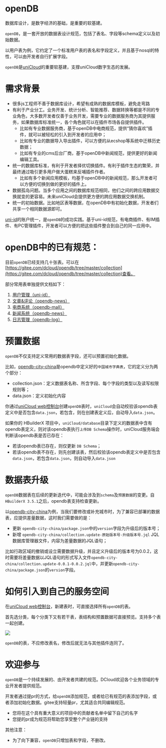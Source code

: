 # openDB

数据库设计，是数字经济的基础，是重要的软基建。

`openDB`，是一套开放的数据表设计规范，包括了表名、字段等schema定义以及初始数据。

以用户表为例，它约定了一个标准用户表的表名和字段定义，并且基于nosql的特性，可以由开发者自行扩展字段。

`openDB`是[uniCloud](https://uniapp.dcloud.io/uniCloud/)的重要软基建，支撑uniCloud数字生态的发展。

# 需求背景
- 很多js工程师不善于数据库设计，希望有成熟的数据库模板，避免走弯路
- 有利于产业分工。业务开发、统计分析、智能推荐、数据转换等都是不同的专业角色，大多数开发者仅善于业务开发，需要专业的数据服务商为其提供服务，如果数据库标准统一，各个角色就可以在插件市场各自提供插件。
  * 比如有专业数据服务商，基于openDB中电商规范，提供“猜你喜欢”插件，就可以被轻松的引入到开发者的应用中；
  * 比如有专业的数据导入导出插件，可以方便的从ecshop等系统中迁移历史数据；
  * 比如有专业的cms后台厂商，基于openDB中新闻规范，提供更好的新闻编辑工具。
- 统一的数据库标准，有利于开发者择优切换插件。有利于插件生态的繁荣，并最终通过吸引更多用户做大蛋糕来反哺插件作者。
  * 比如有多个新闻应用模板，均基于openDB中的新闻规范，那么开发者可以方便的切换到做的更好的插件上。
- 数据孤岛问题。当多个应用之间的数据库规范相同，他们之间的跨应用数据交换就变的更容易。未来uniCloud会提供更方便的跨应用数据交换机制。
- 统一的初始数据。比如地区表等数据，在openDB中有初始化数据，开发者们共享一个相同数据源即可。

[uni-id](https://uniapp.dcloud.io/uniCloud/uni-id)的账户统一，是`openDB`的成功实践。基于uni-id规范，有电商插件、有IM插件、有PC管理插件，开发者可以方便的把这些插件整合到自己的同一应用中。


# openDB中的已有规范：

目前`openDB`已经支持几十张表。可以在[https://gitee.com/dcloud/opendb/tree/master/collection](https://gitee.com/dcloud/opendb/tree/master/collection)查看。

部分常用表单独提供文档如下：

1. [用户管理（uni-id）](uni-id.md)
2. [文章&评论（opendb-news）](opendb-news.md)
3. [电商系统（opendb-mall）](opendb-mall.md)
4. [新闻系统（opendb-news）](opendb-news.md)
5. [日志管理（opendb-log）](opendb-log.md)

# 预置数据

`openDB`不仅支持定义常用的数据表字段，还可以预置初始化数据。

比如，[opendb-city-china](https://gitee.com/dcloud/opendb/tree/master/collection/opendb-city-china)是opendb中定义好的`中国城市字典表`，它的定义分为两个部分：
- collection.json：定义数据表名称、所含字段、每个字段的类型以及读写权限规则等；
- data.json：定义初始化内容

你通过[uniCloud web控制台](https://unicloud.dcloud.net.cn)创建`openDB`表时，`uniCloud`会自动校验该opendb表定义中是否包含`data.json`，若包含，则在创建表定义后，自动导入`data.json`。

如果你的 HBuilderX 项目中，`uniCloud/database`目录下定义的数据表中含有opendb表定义，则对该opendb表执行`上传DB Schema`操作时，uniCloud服务端会判断该opendb表是否已存在：
- 若该opendb表已存在，则仅更新 `DB Schema`；
- 若该opendb表不存在，则先创建该表，然后校验该opendb表定义中是否包含`data.json`，若包含`data.json`，则自动导入`data.json`

# 数据表升级

`openDB`数据表在后续的更新迭代中，可能会涉及到`schema`及`预置数据`的变更。自`HBuilderX 3.5.1`之后，opendb表支持检查更新。

以[opendb-city-china](https://gitee.com/dcloud/opendb/tree/master/collection/opendb-city-china)为例，当我们要修改或补充城市时，为了兼容已部署的数据表，应提供差量数据，这时我们需要做的是：
- 更新 `opendb-city-china/package.json`中的`version`字段为升级后的版本号；
- 新增 `opendb-city-china/collection.update-原始版本号-升级版本号.jql` JQL数据库管理器文件，内容为差量数据的JQL语句；

比如行政区域的撤销或设立需要数据升级，并且定义升级后的版本号为0.0.2，这时需要将差量数据以JQL语句的形式写入文件`opendb-city-china/collection.update-0.0.1-0.0.2.jql`中，并更新`opendb-city-china/package.json`的`version`字段。


# 如何引入到自己的服务空间

在[uniCloud web控制台](https://unicloud.dcloud.net.cn)，新建表时，可直接选择所有`openDB`的表。

首先选分类，每个分类下又有若干表，表结构和预置数据可直接预览。支持多个表一起创建。

![](https://static-eefb4127-9f58-4963-a29b-42856d4205ee.bspapp.com/newopendb.jpg)

`openDB`的表，不应修改表名，修改后就无法与其他插件连同了。

# 欢迎参与

`openDB`是一个持续发展的、由开发者共建的规范。DCloud欢迎各个业务领域的专业开发者提供规范。

开发者通过提pr的方式，给`openDB`添加规范，或者给已有规范的表添加字段，或者添加初始化数据。gitee支持轻量pr，尤其适合共同编辑规范。

- 您将在这个具有重大意义的项目中的贡献者名单中留下自己的名字
- 您提的pr成为规范将帮助您享受整个产业链的支持

其他注意：

- 为了向下兼容，`openDB`只增加表和字段，不删改。